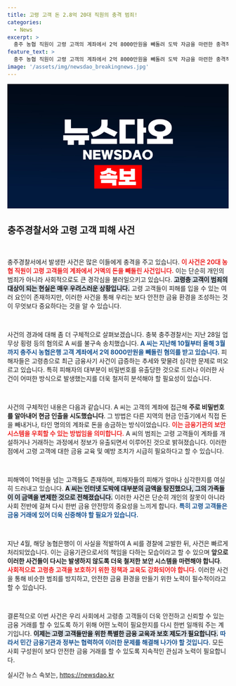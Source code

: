 ```yaml
---
title: 고령 고객 돈 2.8억 20대 직원의 충격 범죄!
categories:
  - News
excerpt: >
  충주 농협 직원이 고령 고객의 계좌에서 2억 8000만원을 빼돌려 도박 자금을 마련한 충격적인 사건이 발생! 범행 수법과 피해자들의 안타까운 사연이 드러나며, 경악을 금치 못하게 한다. 클릭해서 자세히 알아보세요!
feature_text: >
  충주 농협 직원이 고령 고객의 계좌에서 2억 8000만원을 빼돌려 도박 자금을 마련한 충격적인 사건이 발생! 범행 수법과 피해자들의 안타까운 사연이 드러나며, 경악을 금치 못하게 한다. 클릭해서 자세히 알아보세요!
image: '/assets/img/newsdao_breakingnews.jpg'
---
```


<p><img src="/assets/img/newsdao_breakingnews.jpg" alt="ontimetimes 속보" /></p>

<h2 data-ke-size="size26">충주경찰서와 고령 고객 피해 사건</h2>

<p data-ke-size="size16">&nbsp;</p>

<p>충주경찰서에서 발생한 사건은 많은 이들에게 충격을 주고 있습니다. <b><span style="color: #ee2323;">이 사건은 20대 농협 직원이 고령 고객들의 계좌에서 거액의 돈을 빼돌린 사건입니다.</span></b> 이는 단순히 개인의 범죄가 아니라 사회적으로도 큰 경각심을 불러일으키고 있습니다. <b><span style="background-color: #21538527;">고령층 고객이 범죄의 대상이 되는 현실은 매우 우려스러운 상황입니다.</span></b> 고령 고객들이 피해를 입을 수 있는 여러 요인이 존재하지만, 이러한 사건을 통해 우리는 보다 안전한 금융 환경을 조성하는 것이 무엇보다 중요하다는 것을 알 수 있습니다.</p>

<p data-ke-size="size16">&nbsp;</p>

<p>사건의 경과에 대해 좀 더 구체적으로 살펴보겠습니다. 충북 충주경찰서는 지난 28일 업무상 횡령 등의 혐의로 A 씨를 불구속 송치했습니다. <b><span style="color: #1a5490;">A 씨는 지난해 10월부터 올해 3월까지 충주시 농협은행 고객 계좌에서 2억 8000만원을 빼돌린 혐의를 받고 있습니다.</span></b> 피해자들은 고령층으로 최근 금융사기 사건이 급증하는 추세와 맞물려 심각한 문제로 떠오르고 있습니다. 특히 피해자의 대부분이 비밀번호를 유출당한 것으로 드러나 이러한 사건이 어떠한 방식으로 발생했는지를 더욱 철저히 분석해야 할 필요성이 있습니다.</p>

<p data-ke-size="size16">&nbsp;</p>

<p>사건의 구체적인 내용은 다음과 같습니다. A 씨는 고객의 계좌에 접근해 <b>주로 비밀번호를 알아내어 현금 인출을 시도했습니다</b>. 그 방법은 다른 지역의 현금 인출기에서 직접 돈을 빼내거나, 타인 명의의 계좌로 돈을 송금하는 방식이었습니다. <b><span style="color: #ee2323;">이는 금융기관의 보안 시스템을 우회할 수 있는 방법임을 의미합니다.</span></b> A 씨의 범죄는 고령 고객들이 계좌를 개설하거나 거래하는 과정에서 정보가 유출되면서 이루어진 것으로 밝혀졌습니다. 이러한 점에서 고령 고객에 대한 금융 교육 및 예방 조치가 시급히 필요하다고 할 수 있습니다.</p>

<p data-ke-size="size16">&nbsp;</p>

<p>피해액이 1억원을 넘는 고객들도 존재하며, 피해자들의 피해가 얼마나 심각한지를 여실히 드러내고 있습니다. <b><span style="background-color: #21538527;">A 씨는 인터넷 도박에 대부분의 금액을 탕진했으나, 그의 가족들이 이 금액을 변제한 것으로 전해졌습니다.</span></b> 이러한 사건은 단순히 개인의 잘못이 아니라 사회 전반에 걸쳐 다시 한번 금융 안전망의 중요성을 느끼게 합니다. <b><span style="color: #1a5490;">특히 고령 고객들은 금융 거래에 있어 더욱 신중해야 할 필요가 있습니다.</span></b></p>

<p data-ke-size="size16">&nbsp;</p>

<p>지난 4월, 해당 농협은행이 이 사실을 적발하여 A 씨를 경찰에 고발한 뒤, 사건은 빠르게 처리되었습니다. 이는 금융기관으로서의 책임을 다하는 모습이라고 할 수 있으며 <b>앞으로 이러한 사건들이 다시는 발생하지 않도록 더욱 철저한 보안 시스템을 마련해야 합니다</b>. <b><span style="color: #ee2323;">사회적으로 고령층 고객을 보호하기 위한 정책과 교육도 강화되어야 합니다.</span></b> 이러한 사건을 통해 비슷한 범죄를 방지하고, 안전한 금융 환경을 만들기 위한 노력이 필수적이라고 할 수 있습니다.</p>

<p data-ke-size="size16">&nbsp;</p>

<p>결론적으로 이번 사건은 우리 사회에서 고령층 고객들이 더욱 안전하고 신뢰할 수 있는 금융 거래를 할 수 있도록 하기 위해 어떤 노력이 필요한지를 다시 한번 일깨워 주는 계기입니다. <b><span style="background-color: #21538527;">이제는 고령 고객들만을 위한 특별한 금융 교육과 보호 제도가 필요합니다.</span></b> <b><span style="color: #1a5490;">따라서 민간 금융기관과 정부는 협력하여 이러한 문제를 해결해 나가야 할 것입니다.</span></b> 모든 사회 구성원이 보다 안전한 금융 거래를 할 수 있도록 지속적인 관심과 노력이 필요합니다.</p>
실시간 뉴스 속보는, <a href="https://newsdao.kr" rel="dofollow">https://newsdao.kr</a>


